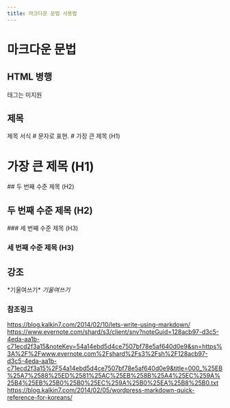 ```yaml
---
title: 마크다운 문법 사용법
---
```


# 마크다운 문법

## HTML 병행
<table>태그는 미지원

## 제목
제목 서식 \# 문자로 표현.
\# 가장 큰 제목 (H1)
# 가장 큰 제목 (H1)
\## 두 번째 수준 제목 (H2)
## 두 번째 수준 제목 (H2)
\### 세 번째 수준 제목 (H3)
### 세 번째 수준 제목 (H3)
## 강조
\*기울여쓰기\*
*기울여쓰기*




### 참조링크
https://blog.kalkin7.com/2014/02/10/lets-write-using-markdown/
https://www.evernote.com/shard/s3/client/snv?noteGuid=128acb97-d3c5-4eda-aa1b-c71ecd2f3a15&noteKey=54a14ebd5d4ce7507bf78e5af640d0e9&sn=https%3A%2F%2Fwww.evernote.com%2Fshard%2Fs3%2Fsh%2F128acb97-d3c5-4eda-aa1b-c71ecd2f3a15%2F54a14ebd5d4ce7507bf78e5af640d0e9&title=000_%25EB%25A7%2588%25ED%2581%25AC%25EB%258B%25A4%25EC%259A%25B4%25EB%25B0%25B0%25EC%259A%25B0%25EA%25B8%25B0.txt
https://blog.kalkin7.com/2014/02/05/wordpress-markdown-quick-reference-for-koreans/
